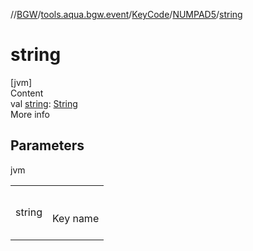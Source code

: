 //[BGW](../../../../index.md)/[tools.aqua.bgw.event](../../index.md)/[KeyCode](../index.md)/[NUMPAD5](index.md)/[string](string.md)



# string  
[jvm]  
Content  
val [string](string.md): [String](https://kotlinlang.org/api/latest/jvm/stdlib/kotlin/-string/index.html)  
More info  


## Parameters  
  
jvm  
  
| | |
|---|---|
| <a name="tools.aqua.bgw.event/KeyCode.NUMPAD5/string/#/PointingToDeclaration/"></a>string| <a name="tools.aqua.bgw.event/KeyCode.NUMPAD5/string/#/PointingToDeclaration/"></a><br><br>Key name<br><br>|
  
  



